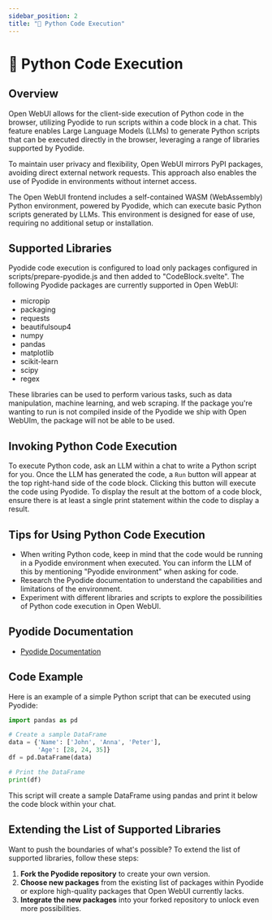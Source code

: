 ```yaml
---
sidebar_position: 2
title: "🐍 Python Code Execution"
---
```


# 🐍 Python Code Execution

## Overview

Open WebUI allows for the client-side execution of Python code in the browser, utilizing Pyodide to run scripts within a code block in a chat. This feature enables Large Language Models (LLMs) to generate Python scripts that can be executed directly in the browser, leveraging a range of libraries supported by Pyodide.

To maintain user privacy and flexibility, Open WebUI mirrors PyPI packages, avoiding direct external network requests. This approach also enables the use of Pyodide in environments without internet access.

The Open WebUI frontend includes a self-contained WASM (WebAssembly) Python environment, powered by Pyodide, which can execute basic Python scripts generated by LLMs. This environment is designed for ease of use, requiring no additional setup or installation.

## Supported Libraries

Pyodide code execution is configured to load only packages configured in scripts/prepare-pyodide.js and then added to "CodeBlock.svelte". The following Pyodide packages are currently supported in Open WebUI:

- micropip
- packaging
- requests
- beautifulsoup4
- numpy
- pandas
- matplotlib
- scikit-learn
- scipy
- regex

These libraries can be used to perform various tasks, such as data manipulation, machine learning, and web scraping. If the package you're wanting to run is not compiled inside of the Pyodide we ship with Open WebUIm, the package will not be able to be used.

## Invoking Python Code Execution

To execute Python code, ask an LLM within a chat to write a Python script for you. Once the LLM has generated the code, a `Run` button will appear at the top right-hand side of the code block. Clicking this button will execute the code using Pyodide. To display the result at the bottom of a code block, ensure there is at least a single print statement within the code to display a result.

## Tips for Using Python Code Execution

- When writing Python code, keep in mind that the code would be running in a Pyodide environment when executed. You can inform the LLM of this by mentioning "Pyodide environment" when asking for code.
- Research the Pyodide documentation to understand the capabilities and limitations of the environment.
- Experiment with different libraries and scripts to explore the possibilities of Python code execution in Open WebUI.

## Pyodide Documentation

- [Pyodide Documentation](https://pyodide.org/en/stable/)

## Code Example

Here is an example of a simple Python script that can be executed using Pyodide:

```python
import pandas as pd

# Create a sample DataFrame
data = {'Name': ['John', 'Anna', 'Peter'],
        'Age': [28, 24, 35]}
df = pd.DataFrame(data)

# Print the DataFrame
print(df)
```

This script will create a sample DataFrame using pandas and print it below the code block within your chat.

## Extending the List of Supported Libraries

Want to push the boundaries of what's possible? To extend the list of supported libraries, follow these steps:

1. **Fork the Pyodide repository** to create your own version.
2. **Choose new packages** from the existing list of packages within Pyodide or explore high-quality packages that Open WebUI currently lacks.
3. **Integrate the new packages** into your forked repository to unlock even more possibilities.
